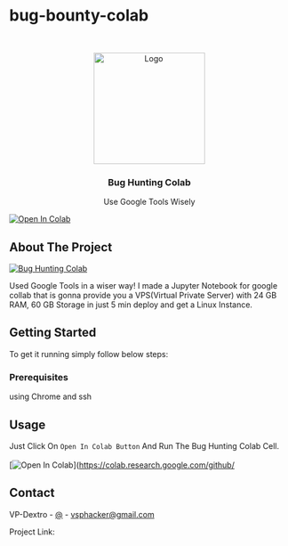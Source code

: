 # bug-bounty-colab
<!-- PROJECT LOGO -->
<br />
<p align="center">
  <a href="https://github.com/">
    <img src="https://d3eys52k95jjdh.cloudfront.net/wp-content/uploads/2019/06/google-dark.jpg" alt="Logo" height="200">
  </a>

  <h3 align="center">Bug Hunting Colab</h3>

  <p align="center">
    Use Google Tools Wisely
    <br />
  </p>
</p>

[![Open In Colab](https://colab.research.google.com/assets/colab-badge.svg)](https://colab.research.google.com/github/)


<!-- ABOUT THE PROJECT -->
## About The Project

[![Bug Hunting Colab][product-screenshot]](https://github.com/)

Used Google Tools in a wiser way! I made a Jupyter Notebook for google collab that is gonna provide you a VPS(Virtual Private Server) with 24 GB RAM, 60 GB Storage in just 5 min deploy and get a Linux Instance. 


<!-- GETTING STARTED -->
## Getting Started

To get it running simply follow below steps:

### Prerequisites

using Chrome and ssh


<!-- USAGE EXAMPLES -->
## Usage

Just Click On `Open In Colab Button` And Run The Bug Hunting Colab Cell.<br><br>
[![Open In Colab](https://colab.research.google.com/assets/colab-badge.svg)](https://colab.research.google.com/github/

<!-- CONTACT -->
## Contact

VP-Dextro - [@](https://twitter.com/) - vsphacker@gmail.com

Project Link: []()




<!-- MARKDOWN LINKS & IMAGES -->
<!-- https://www.markdownguide.org/basic-syntax/#reference-style-links -->
[linkedin-shield]: https://img.shields.io/badge/-LinkedIn-black.svg?style=for-the-badge&logo=linkedin&colorB=555
[linkedin-url]: https://linkedin.com/in/
[product-screenshot]: https://i.imgur.com/zHXqeY3.png
